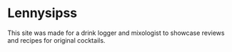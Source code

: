 # Lennysipss

This site was made for a drink logger and mixologist to showcase reviews and recipes for original cocktails. 
